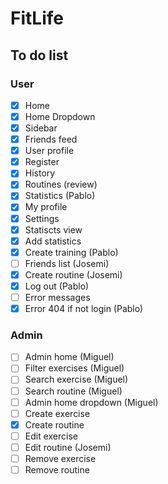 # FitLife

## To do list

### User

- [x] Home
 - [x] Home Dropdown
- [x] Sidebar
- [x] Friends feed
- [x] User profile
- [x] Register
- [x] History
- [x] Routines (review)
- [x] Statistics (Pablo)
- [x] My profile
- [x] Settings
- [x] Statiscts view 
- [x] Add statistics 
- [x] Create training (Pablo)
- [ ] Friends list (Josemi)
- [x] Create routine  (Josemi)
- [x] Log out (Pablo)
- [ ] Error messages
- [x] Error 404 if not login (Pablo)

### Admin

- [ ] Admin home (Miguel)
 - [ ] Filter exercises (Miguel)
 - [ ] Search exercise (Miguel)
 - [ ] Search routine (Miguel)
 - [ ] Admin home dropdown (Miguel)
- [ ] Create exercise
- [x] Create routine 
- [ ] Edit exercise
- [ ] Edit routine (Josemi)
- [ ] Remove exercise
- [ ] Remove routine
